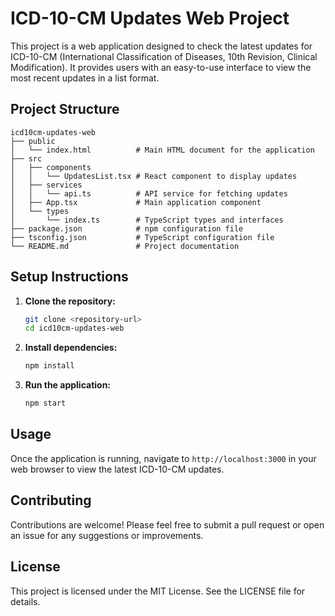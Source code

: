 # ICD-10-CM Updates Web Project

This project is a web application designed to check the latest updates for ICD-10-CM (International Classification of Diseases, 10th Revision, Clinical Modification). It provides users with an easy-to-use interface to view the most recent updates in a list format.

## Project Structure

```
icd10cm-updates-web
├── public
│   └── index.html          # Main HTML document for the application
├── src
│   ├── components
│   │   └── UpdatesList.tsx # React component to display updates
│   ├── services
│   │   └── api.ts          # API service for fetching updates
│   ├── App.tsx             # Main application component
│   └── types
│       └── index.ts        # TypeScript types and interfaces
├── package.json            # npm configuration file
├── tsconfig.json           # TypeScript configuration file
└── README.md               # Project documentation
```

## Setup Instructions

1. **Clone the repository:**
   ```bash
   git clone <repository-url>
   cd icd10cm-updates-web
   ```

2. **Install dependencies:**
   ```bash
   npm install
   ```

3. **Run the application:**
   ```bash
   npm start
   ```

## Usage

Once the application is running, navigate to `http://localhost:3000` in your web browser to view the latest ICD-10-CM updates.

## Contributing

Contributions are welcome! Please feel free to submit a pull request or open an issue for any suggestions or improvements.

## License

This project is licensed under the MIT License. See the LICENSE file for details.